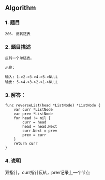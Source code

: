 ## Algorithm
### 1. 题目
```
206. 反转链表
```
### 2. 题目描述
```
反转一个单链表。

示例:

输入: 1->2->3->4->5->NULL
输出: 5->4->3->2->1->NULL
```

### 3. 解答：
```golang
func reverseList(head *ListNode) *ListNode {
	var curr *ListNode
	var prev *ListNode
	for head != nil {
		curr = head
		head = head.Next
		curr.Next = prev
		prev = curr
	}
	return curr
}
```
### 4. 说明
双指针，curr指针反转，prev记录上一个节点